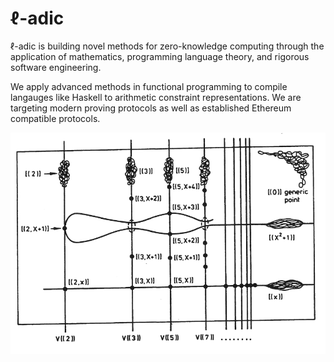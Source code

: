 # ℓ-adic

ℓ-adic is building novel methods for zero-knowledge computing through the application of mathematics, programming language theory, and rigorous software engineering. 

We apply advanced methods in functional programming to compile langauges like Haskell to arithmetic constraint representations. We are targeting modern proving protocols as well as established Ethereum compatible protocols. 




![Spec(Z[x])](https://github.com/l-adic/.github/blob/main/profile/zx.png)

